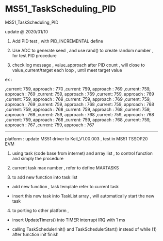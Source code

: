 # MS51_TaskScheduling_PID
 MS51_TaskScheduling_PID

update @ 2020/01/10

1. Add PID test , with PID_INCREMENTAL define

2. Use ADC to generate seed , and use rand() to create random number , for test PID procedure

3. check log message , value_approach after PID count , will close to value_current/target each loop , until meet target value

ex : 

,current: 759, approach : 770
,current: 759, approach : 769
,current: 759, approach : 769
,current: 759, approach : 769
,current: 759, approach : 769
,current: 759, approach : 769
,current: 759, approach : 769
,current: 759, approach : 769
,current: 759, approach : 768
,current: 759, approach : 768
,current: 759, approach : 768
,current: 759, approach : 768
,current: 759, approach : 768
,current: 759, approach : 768
,current: 759, approach : 768
,current: 759, approach : 768
,current: 759, approach : 768
,current: 759, approach : 767
,current: 759, approach : 767

----------------------------------------

platform : update MS51 driver to Keil_V1.00.003 , test in MS51 TSSOP20 EVM

1. using task (code base from internet) and array list , to control function and simply the procedure

2. current task max number , refer to define MAXTASKS

3. to add new function into task list

- add new function , task template refer to current task

- insert this new task into TaskList array , will automatically start the new task

4. to porting to other platform ,

- insert UpdateTimers() into TIMER interrupt IRQ with 1 ms

- calling TaskSchedulerInit() and TaskSchedulerStart() instead of while (1) after function init finish